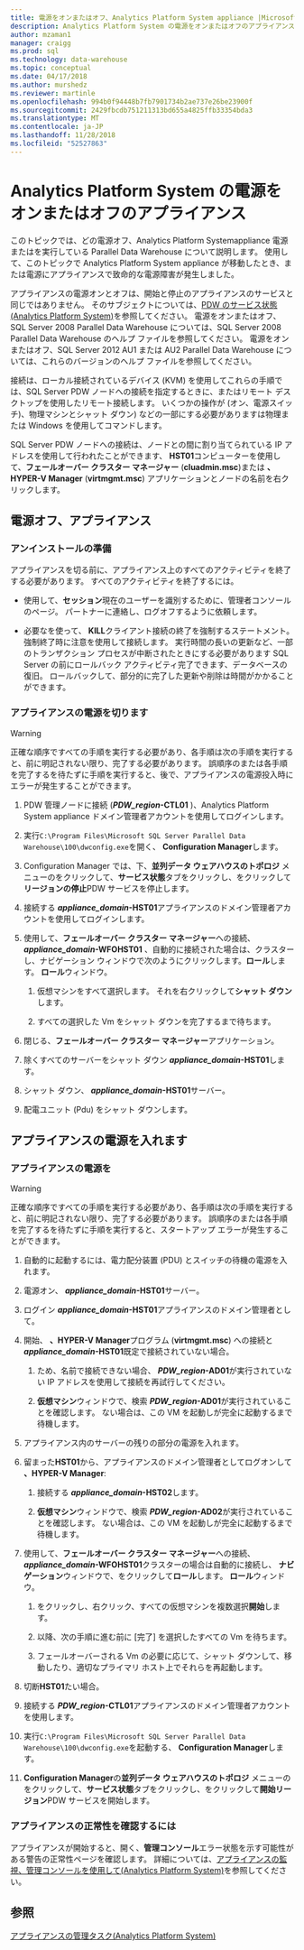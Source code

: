 ```yaml
---
title: 電源をオンまたはオフ、Analytics Platform System appliance |Microsoft Docs
description: Analytics Platform System の電源をオンまたはオフのアプライアンス
author: mzaman1
manager: craigg
ms.prod: sql
ms.technology: data-warehouse
ms.topic: conceptual
ms.date: 04/17/2018
ms.author: murshedz
ms.reviewer: martinle
ms.openlocfilehash: 994b0f94448b7fb7901734b2ae737e26be23900f
ms.sourcegitcommit: 2429fbcdb751211313bd655a4825ffb33354bda3
ms.translationtype: MT
ms.contentlocale: ja-JP
ms.lasthandoff: 11/28/2018
ms.locfileid: "52527863"
---
```

# <a name="power-the-appliance-on-or-off-for-analytics-platform-system"></a>Analytics Platform System の電源をオンまたはオフのアプライアンス
このトピックでは、どの電源オフ、Analytics Platform Systemappliance 電源またはを実行している Parallel Data Warehouse について説明します。 使用して、このトピックで Analytics Platform System appliance が移動したとき、または電源にアプライアンスで致命的な電源障害が発生しました。  
  
アプライアンスの電源オンとオフは、開始と停止のアプライアンスのサービスと同じではありません。 そのサブジェクトについては、[PDW のサービス状態&#40;Analytics Platform System&#41;](pdw-services-status.md)を参照してください。 電源をオンまたはオフ、SQL Server 2008 Parallel Data Warehouse については、SQL Server 2008 Parallel Data Warehouse のヘルプ ファイルを参照してください。 電源をオンまたはオフ、SQL Server 2012 AU1 または AU2 Parallel Data Warehouse については、これらのバージョンのヘルプ ファイルを参照してください。  
  
接続は、ローカル接続されているデバイス (KVM) を使用してこれらの手順では、SQL Server PDW ノードへの接続を指定するときに、またはリモート デスクトップを使用したリモート接続します。 いくつかの操作が (オン、電源スイッチ)、物理マシンとシャット ダウン) などの一部にする必要がありますは物理または Windows を使用してコマンドします。  
  
SQL Server PDW ノードへの接続は、ノードとの間に割り当てられている IP アドレスを使用して行われたことができます、 **HST01**コンピューターを使用して、**フェールオーバー クラスター マネージャー** (**cluadmin.msc**)または **、HYPER-V Manager** (**virtmgmt.msc**) アプリケーションとノードの名前を右クリックします。  
  
## <a name="PowerOff"></a>電源オフ、アプライアンス  
  
### <a name="before-you-begin"></a>アンインストールの準備  
アプライアンスを切る前に、アプライアンス上のすべてのアクティビティを終了する必要があります。 すべてのアクティビティを終了するには。  
  
-   使用して、**セッション**現在のユーザーを識別するために、管理者コンソールのページ。 パートナーに連絡し、ログオフするように依頼します。  
  
-   必要なを使って、 **KILL**クライアント接続の終了を強制するステートメント。 強制終了時に注意を使用して接続します。 実行時間の長いの更新など、一部のトランザクション プロセスが中断されたときにする必要があります SQL Server の前にロールバック アクティビティ完了できます、データベースの復旧。 ロールバックして、部分的に完了した更新や削除は時間がかかることができます。  
  
### <a name="to-power-off-the-appliance"></a>アプライアンスの電源を切ります  
  
> [!WARNING]  
> 正確な順序ですべての手順を実行する必要があり、各手順は次の手順を実行すると、前に明記されない限り、完了する必要があります。 誤順序のまたは各手順を完了するを待たずに手順を実行すると、後で、アプライアンスの電源投入時にエラーが発生することができます。  
  
1.  PDW 管理ノードに接続 (**_PDW_region_-CTL01** )、Analytics Platform System appliance ドメイン管理者アカウントを使用してログインします。  
  
2.  実行`C:\Program Files\Microsoft SQL Server Parallel Data Warehouse\100\dwconfig.exe`を開く、 **Configuration Manager**します。  
  
3.  Configuration Manager では、下、**並列データ ウェアハウスのトポロジ** メニューのをクリックして、**サービス状態**タブをクリックし、をクリックして**リージョンの停止**PDW サービスを停止します。   
  
4.  接続する **_appliance_domain_-HST01**アプライアンスのドメイン管理者アカウントを使用してログインします。  
  
5.  使用して、**フェールオーバー クラスター マネージャー**への接続、  **_appliance_domain_-WFOHST01** 、自動的に接続された場合は、クラスターし、ナビゲーション ウィンドウで次のようにクリックします。**ロール**します。 **ロール**ウィンドウ。  
  
    1.  仮想マシンをすべて選択します。 それを右クリックして**シャット ダウン**します。  
  
    2.  すべての選択した Vm をシャット ダウンを完了するまで待ちます。  
  
6.  閉じる、**フェールオーバー クラスター マネージャー**アプリケーション。  
  
7. 除くすべてのサーバーをシャット ダウン **_appliance_domain_-HST01**します。  
  
8. シャット ダウン、  **_appliance_domain_-HST01**サーバー。  
  
9. 配電ユニット (Pdu) をシャット ダウンします。  
  
## <a name="PowerOn"></a>アプライアンスの電源を入れます  
  
### <a name="to-power-on-the-appliance"></a>アプライアンスの電源を  
  
> [!WARNING]  
> 正確な順序ですべての手順を実行する必要があり、各手順は次の手順を実行すると、前に明記されない限り、完了する必要があります。 誤順序のまたは各手順を完了するを待たずに手順を実行すると、スタートアップ エラーが発生することができます。  
  
1.  自動的に起動するには、電力配分装置 (PDU) とスイッチの待機の電源を入れます。  
  
2.  電源オン、  **_appliance_domain_-HST01**サーバー。  
  
3.  ログイン **_appliance_domain_-HST01**アプライアンスのドメイン管理者として。  
  
4.  開始、 **、HYPER-V Manager**プログラム (**virtmgmt.msc**) への接続と **_appliance_domain_-HST01**既定で接続されていない場合。  
  
    1.  ため、名前で接続できない場合、  **_PDW_region_-AD01**が実行されていない IP アドレスを使用して接続を再試行してください。  
  
    2.  **仮想マシン**ウィンドウで、検索 **_PDW_region_-AD01**が実行されていることを確認します。 ない場合は、この VM を起動しが完全に起動するまで待機します。  
  
5.  アプライアンス内のサーバーの残りの部分の電源を入れます。  
  
6.  留まった**HST01**から、アプライアンスのドメイン管理者としてログオンして **、HYPER-V Manager**:  
  
    1.  接続する **_appliance_domain_-HST02**します。  
  
    2.  **仮想マシン**ウィンドウで、検索 **_PDW_region_-AD02**が実行されていることを確認します。  ない場合は、この VM を起動しが完全に起動するまで待機します。  
  
7.  使用して、**フェールオーバー クラスター マネージャー**への接続、  **_appliance_domain_-WFOHST01**クラスターの場合は自動的に接続し、 **ナビゲーション**ウィンドウで、をクリックして**ロール**します。 **ロール**ウィンドウ。  
  
    1.  をクリックし、右クリック、すべての仮想マシンを複数選択**開始**します。  
  
    2.  以降、次の手順に進む前に [完了] を選択したすべての Vm を待ちます。  
  
    3.  フェールオーバーされる Vm の必要に応じて、シャット ダウンして、移動したり、適切なプライマリ ホスト上でそれらを再起動します。  
  
8. 切断**HST01**たい場合。  
  
9. 接続する **_PDW_region_-CTL01**アプライアンスのドメイン管理者アカウントを使用します。  
  
10. 実行`C:\Program Files\Microsoft SQL Server Parallel Data Warehouse\100\dwconfig.exe`を起動する、 **Configuration Manager**します。  
  
11. **Configuration Manager**の**並列データ ウェアハウスのトポロジ** メニューのをクリックして、**サービス状態**タブをクリックし、をクリックして**開始リージョン**PDW サービスを開始します。  
  
### <a name="to-verify-the-appliance-health"></a>アプライアンスの正常性を確認するには  
アプライアンスが開始すると、開く、**管理コンソール**エラー状態を示す可能性がある警告の正常性ページを確認します。 詳細については、[アプライアンスの監視、管理コンソールを使用して&#40;Analytics Platform System&#41;](monitor-the-appliance-by-using-the-admin-console.md)を参照してください。  
  
## <a name="see-also"></a>参照  
[アプライアンスの管理タスク&#40;Analytics Platform System&#41;](appliance-management-tasks.md)  
  

